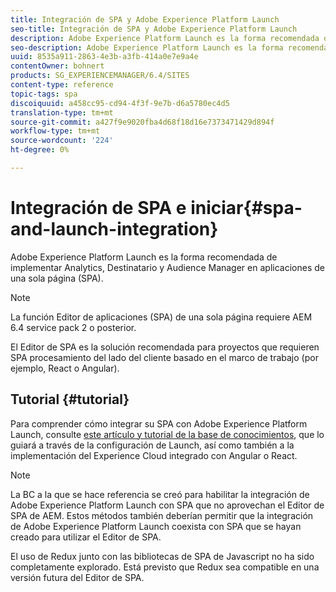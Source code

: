```yaml
---
title: Integración de SPA y Adobe Experience Platform Launch
seo-title: Integración de SPA y Adobe Experience Platform Launch
description: Adobe Experience Platform Launch es la forma recomendada de implementar Analytics, Destinatario y Audience Manager en SPA.
seo-description: Adobe Experience Platform Launch es la forma recomendada de implementar Analytics, Destinatario y Audience Manager en SPA.
uuid: 8535a911-2863-4e3b-a3fb-414a0e7e9a4e
contentOwner: bohnert
products: SG_EXPERIENCEMANAGER/6.4/SITES
content-type: reference
topic-tags: spa
discoiquuid: a458cc95-cd94-4f3f-9e7b-d6a5780ec4d5
translation-type: tm+mt
source-git-commit: a427f9e9020fba4d68f18d16e7373471429d894f
workflow-type: tm+mt
source-wordcount: '224'
ht-degree: 0%

---
```



# Integración de SPA e iniciar{#spa-and-launch-integration}

Adobe Experience Platform Launch es la forma recomendada de implementar Analytics, Destinatario y Audience Manager en aplicaciones de una sola página (SPA).

>[!NOTE]
>
>La función Editor de aplicaciones (SPA) de una sola página requiere AEM 6.4 service pack 2 o posterior.
>
>El Editor de SPA es la solución recomendada para proyectos que requieren SPA procesamiento del lado del cliente basado en el marco de trabajo (por ejemplo, React o Angular).

## Tutorial {#tutorial}

Para comprender cómo integrar su SPA con Adobe Experience Platform Launch, consulte [este artículo y tutorial de la base de conocimientos](https://helpx.adobe.com/experience-manager/kt/integration/using/launch-reference-architecture-SPA-tutorial-implement.html), que lo guiará a través de la configuración de Launch, así como también a la implementación del Experience Cloud integrado con Angular o React.

>[!NOTE]
>
>La BC a la que se hace referencia se creó para habilitar la integración de Adobe Experience Platform Launch con SPA que no aprovechan el Editor de SPA de AEM. Estos métodos también deberían permitir que la integración de Adobe Experience Platform Launch coexista con SPA que se hayan creado para utilizar el Editor de SPA.
>
>El uso de Redux junto con las bibliotecas de SPA de Javascript no ha sido completamente explorado. Está previsto que Redux sea compatible en una versión futura del Editor de SPA.
